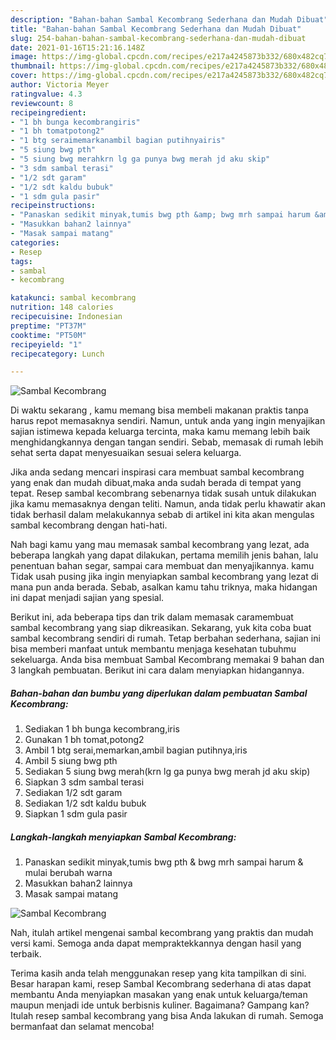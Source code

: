 ```yaml
---
description: "Bahan-bahan Sambal Kecombrang Sederhana dan Mudah Dibuat"
title: "Bahan-bahan Sambal Kecombrang Sederhana dan Mudah Dibuat"
slug: 254-bahan-bahan-sambal-kecombrang-sederhana-dan-mudah-dibuat
date: 2021-01-16T15:21:16.148Z
image: https://img-global.cpcdn.com/recipes/e217a4245873b332/680x482cq70/sambal-kecombrang-foto-resep-utama.jpg
thumbnail: https://img-global.cpcdn.com/recipes/e217a4245873b332/680x482cq70/sambal-kecombrang-foto-resep-utama.jpg
cover: https://img-global.cpcdn.com/recipes/e217a4245873b332/680x482cq70/sambal-kecombrang-foto-resep-utama.jpg
author: Victoria Meyer
ratingvalue: 4.3
reviewcount: 8
recipeingredient:
- "1 bh bunga kecombrangiris"
- "1 bh tomatpotong2"
- "1 btg seraimemarkanambil bagian putihnyairis"
- "5 siung bwg pth"
- "5 siung bwg merahkrn lg ga punya bwg merah jd aku skip"
- "3 sdm sambal terasi"
- "1/2 sdt garam"
- "1/2 sdt kaldu bubuk"
- "1 sdm gula pasir"
recipeinstructions:
- "Panaskan sedikit minyak,tumis bwg pth &amp; bwg mrh sampai harum &amp; mulai berubah warna"
- "Masukkan bahan2 lainnya"
- "Masak sampai matang"
categories:
- Resep
tags:
- sambal
- kecombrang

katakunci: sambal kecombrang 
nutrition: 148 calories
recipecuisine: Indonesian
preptime: "PT37M"
cooktime: "PT50M"
recipeyield: "1"
recipecategory: Lunch

---
```



![Sambal Kecombrang](https://img-global.cpcdn.com/recipes/e217a4245873b332/680x482cq70/sambal-kecombrang-foto-resep-utama.jpg)

Di waktu  sekarang , kamu memang bisa membeli makanan praktis tanpa harus repot memasaknya sendiri. Namun, untuk anda yang ingin menyajikan sajian istimewa kepada keluarga tercinta, maka kamu memang lebih baik menghidangkannya dengan tangan sendiri. Sebab, memasak di rumah lebih sehat serta dapat menyesuaikan sesuai selera keluarga.

Jika anda sedang mencari inspirasi cara membuat sambal kecombrang yang enak dan mudah dibuat,maka anda sudah berada di tempat yang tepat. Resep sambal kecombrang  sebenarnya tidak susah untuk dilakukan jika kamu memasaknya dengan teliti. Namun, anda tidak perlu khawatir akan tidak berhasil dalam melakukannya 
sebab di artikel ini kita akan mengulas sambal kecombrang dengan hati-hati.  



Nah bagi kamu yang mau memasak sambal kecombrang yang lezat, ada beberapa langkah yang dapat dilakukan, pertama memilih jenis bahan, lalu penentuan bahan segar, sampai cara membuat dan menyajikannya. kamu Tidak usah pusing jika ingin menyiapkan sambal kecombrang yang lezat di mana pun anda berada. Sebab, asalkan kamu  tahu triknya, maka hidangan ini dapat menjadi sajian yang spesial.

Berikut ini, ada beberapa tips dan trik dalam memasak caramembuat sambal kecombrang yang siap dikreasikan. Sekarang, yuk kita coba buat sambal kecombrang sendiri di rumah. Tetap berbahan sederhana, sajian ini bisa memberi manfaat untuk membantu menjaga kesehatan tubuhmu sekeluarga. Anda bisa membuat Sambal Kecombrang memakai 9 bahan dan 3 langkah pembuatan. Berikut ini cara dalam menyiapkan hidangannya.

<!--inarticleads1-->

##### Bahan-bahan dan bumbu yang diperlukan dalam pembuatan Sambal Kecombrang:

1. Sediakan 1 bh bunga kecombrang,iris
1. Gunakan 1 bh tomat,potong2
1. Ambil 1 btg serai,memarkan,ambil bagian putihnya,iris
1. Ambil 5 siung bwg pth
1. Sediakan 5 siung bwg merah(krn lg ga punya bwg merah jd aku skip)
1. Siapkan 3 sdm sambal terasi
1. Sediakan 1/2 sdt garam
1. Sediakan 1/2 sdt kaldu bubuk
1. Siapkan 1 sdm gula pasir




<!--inarticleads2-->

##### Langkah-langkah menyiapkan Sambal Kecombrang:

1. Panaskan sedikit minyak,tumis bwg pth &amp; bwg mrh sampai harum &amp; mulai berubah warna
1. Masukkan bahan2 lainnya
1. Masak sampai matang
<img src="//assets-global.cpcdn.com/assets/icons/button_play-2c75c40dde080a61004c1f40b05d8f140eaff45d7e9e6481dc71c63d2e7c4909.png" alt="Sambal Kecombrang">



Nah, itulah artikel mengenai  sambal kecombrang  yang praktis dan mudah versi kami. Semoga anda dapat mempraktekkannya dengan hasil yang terbaik. 

Terima kasih anda telah menggunakan resep yang kita tampilkan di sini. Besar harapan kami, resep  Sambal Kecombrang sederhana di atas dapat membantu Anda menyiapkan masakan yang enak untuk keluarga/teman maupun menjadi ide untuk berbisnis kuliner. Bagaimana? Gampang kan? Itulah resep sambal kecombrang yang bisa Anda lakukan di rumah. Semoga bermanfaat dan selamat mencoba!

